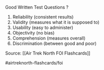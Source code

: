 Good Written Test Questions
?
1. Reliability (consistent results)
2. Validity (measures what it is supposed to)
3. Usability (easy to administer)
4. Objectivity (no bias)
5. Comprehension (measures overall)
6. Discrimination (between good and poor)

Source: [[Air Trek North FOI Flashcards]]

#airtreknorth-flashcards/foi